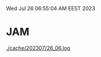 Wed Jul 26 06:55:04 AM EEST 2023
# JAM
<a href='./cache/202307/26_06.log'>./cache/202307/26_06.log</a>
